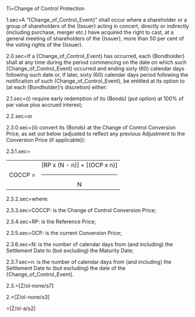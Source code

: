 Ti=Change of Control Protection

1.sec=A “{Change_of_Control_Event}” shall occur where a shareholder or a group of shareholders of the {Issuer} acting in concert, directly or indirectly (including purchase, merger etc.) have acquired the right to cast, at a general meeting of shareholders of the {Issuer}, more than 50 per cent of the voting rights of the {Issuer}.

2.0.sec=If a {Change_of_Control_Event} has occurred, each {Bondholder} shall at any time during the period commencing on the date on which such {Change_of_Control_Event} occurred and ending sixty (60) calendar days following such date or, if later, sixty (60) calendar days period following the notification of such {Change_of_Control_Event}, be entitled at its option to (at each {Bondholder}’s discretion) either:

2.1.sec=(i) require early redemption of its {Bonds} (put option) at 100% of par value plus accrued interest;

2.2.sec=or

2.3.0.sec=(ii) convert its {Bonds} at the Change of Control Conversion Price, as set out below (adjusted to reflect any previous Adjustment to the Conversion Price (if applicable)):

2.3.1.sec=<table><tr><td>COCCP = </td><td align="center">[RP x (N - n)] + [(OCP x n)]<br><hr>N</td></table>

2.3.2.sec=where:

2.3.3.sec=COCCP: is the Change of Control Conversion Price;

2.3.4.sec=RP: is the Reference Price;

2.3.5.sec=OCP: is the current Conversion Price;

2.3.6.sec=N: is the number of calendar days from (and including) the Settlement Date to (but excluding) the Maturity Date;

2.3.7.sec=n: is the number of calendar days from (and including) the Settlement Date to (but excluding) the date of the {Change_of_Control_Event}.

2.3.=[Z/ol-none/s7]

2.=[Z/ol-none/s3]

=[Z/ol-a/s2]


